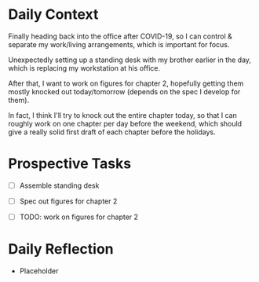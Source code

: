 # Daily Context

Finally heading back into the office after COVID-19, so I can control &
separate my work/living arrangements, which is important for focus.

Unexpectedly setting up a standing desk with my brother earlier in the day,
which is replacing my workstation at his office.

After that, I want to work on figures for chapter 2, hopefully getting them
mostly knocked out today/tomorrow (depends on the spec I develop for them).

In fact, I think I'll try to knock out the entire chapter today, so that I can
roughly work on one chapter per day before the weekend, which should give a
really solid first draft of each chapter before the holidays.


# Prospective Tasks

* [ ] Assemble standing desk
* [ ] Spec out figures for chapter 2
* [ ] TODO: work on figures for chapter 2


# Daily Reflection

* Placeholder
